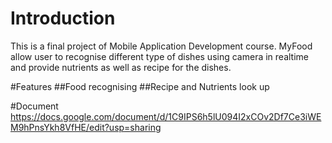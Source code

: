 # Introduction
This is a final project of Mobile Application Development course.
MyFood allow user to recognise different type of dishes using camera in realtime and provide nutrients as well as recipe for the dishes.

#Features
##Food recognising
##Recipe and Nutrients look up

#Document
https://docs.google.com/document/d/1C9IPS6h5lU094I2xCOv2Df7Ce3iWEM9hPnsYkh8VfHE/edit?usp=sharing
